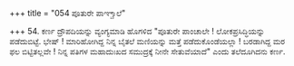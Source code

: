 +++
title = "054 ಪೂತುರೇ ಪಾಞ್ಚಾಲೆ"

+++
54. ಕರ್ಣ ದ್ರೌಪದಿಯನ್ನು ವ್ಯಂಗ್ಯಮಾಡಿ ಹೊಗಳಿದ "ಪೂತುರೇ ಪಾಂಚಾಲೇ ! ಲೋಕಪ್ರಸಿದ್ಧಿಯನ್ನು ಪಡೆದುಬಿಟ್ಟೆ. ಭೇಷ್ ! ಮಾರಿಹೋಗಿದ್ದ ನಿನ್ನ ಬೈತಲೆ ಮಣಿಯನ್ನು ಮತ್ತೆ ಪಡೆದುಕೊಂಡೆಯಲ್ಲಾ ! ಬರಡಾಗಿದ್ದ ಮರ ಫಲ ಬಿಟ್ಟಿತಲ್ಲವೇ ! ನಿನ್ನ ಪತಿಗಳ ಮಹಾದುಃಖದ ಸಮುದ್ರಕ್ಕೆ ನೀನೇ ಸೇತುವೆಯಾದೆ" ಎಂದು ತಲೆದೂಗಿದನು ಕರ್ಣ.